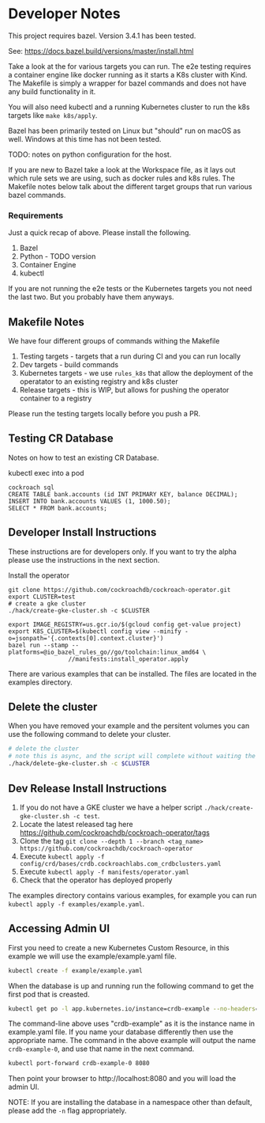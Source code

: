 # Developer Notes

This project requires bazel. Version 3.4.1 has been tested.

See: https://docs.bazel.build/versions/master/install.html

Take a look at the [](Makefile) for various targets you can run. The e2e testing requires a container engine like docker running
as it starts a K8s cluster with Kind.  The Makefile is simply a wrapper for bazel commands and does not
have any build functionality in it.

You will also need kubectl and a running Kubernetes cluster to run the k8s targets like `make k8s/apply`. 

Bazel has been primarily tested on Linux but "should" run on macOS as well.  Windows at this time has not been tested.

TODO: notes on python configuration for the host.

If you are new to Bazel take a look at the Workspace file, as it lays out which rule sets we are using, such as docker rules and k8s rules.  The Makefile notes below talk about the different target groups that run various bazel commands.

### Requirements

Just a quick recap of above.  Please install the following.

1. Bazel
1. Python - TODO version 
1. Container Engine
1. kubectl

If you are not running the e2e tests or the Kubernetes targets you not need the last two.  But you probably have them anyways.


## Makefile Notes

We have four different groups of commands withing the Makefile

1. Testing targets - targets that a run during CI and you can run locally
2. Dev targets - build commands
3. Kubernetes targets - we use `rules_k8s` that allow the deployment of the operatator to an existing registry and k8s cluster
4. Release targets - this is WIP, but allows for pushing the operator container to a registry

Please run the testing targets locally before you push a PR.


## Testing CR Database

Notes on how to test an existing CR Database.

kubectl exec into a pod

```
cockroach sql
CREATE TABLE bank.accounts (id INT PRIMARY KEY, balance DECIMAL);
INSERT INTO bank.accounts VALUES (1, 1000.50);
SELECT * FROM bank.accounts;
```

## Developer Install Instructions

These instructions are for developers only.  If you want to try the alpha please use the instructions in
the next section.

Install the operator

```
git clone https://github.com/cockroachdb/cockroach-operator.git
export CLUSTER=test
# create a gke cluster
./hack/create-gke-cluster.sh -c $CLUSTER

export IMAGE_REGISTRY=us.gcr.io/$(gcloud config get-value project)
export K8S_CLUSTER=$(kubectl config view --minify -o=jsonpath='{.contexts[0].context.cluster}')
bazel run --stamp --platforms=@io_bazel_rules_go//go/toolchain:linux_amd64 \
                 //manifests:install_operator.apply
```

There are various examples that can be installed.  The files are located in the examples directory.

## Delete the cluster

When you have removed your example and the persitent volumes you can use the following command to delete your cluster.

```bash
# delete the cluster
# note this is async, and the script will complete without waiting the entire time
./hack/delete-gke-cluster.sh -c $CLUSTER
```

## Dev Release Install Instructions

1. If you do not have a GKE cluster we have a helper script `./hack/create-gke-cluster.sh -c test`.
1. Locate the latest released tag here  https://github.com/cockroachdb/cockroach-operator/tags
1. Clone the tag `git clone --depth 1 --branch <tag_name> https://github.com/cockroachdb/cockroach-operator`
1. Execute `kubectl apply -f config/crd/bases/crdb.cockroachlabs.com_crdbclusters.yaml`
1. Execute `kubectl apply -f manifests/operator.yaml`
1. Check that the operator has deployed properly

The examples directory contains various examples, for example you can run `kubectl apply -f examples/example.yaml`.  

## Accessing Admin UI

First you need to create a new Kubernetes Custom Resource, in this example we will use the example/example.yaml file.

```bash
kubectl create -f example/example.yaml
```

When the database is up and running run the following command to get the first pod that is creasted.

```bash
kubectl get po -l app.kubernetes.io/instance=crdb-example --no-headers=true | head -n 1 | awk '{ print $1 }'
```

The command-line above uses "crdb-example" as it is the instance name in example.yaml file.  If you name your database differently then use the appropriate name.  The command in the above example will output the name `crdb-example-0`, and use that name in the next command.

```bash
kubectl port-forward crdb-example-0 8080
```

Then point your browser to http://localhost:8080 and you will load the admin UI.

NOTE: If you are installing the database in a namespace other than default, please add the `-n` flag appropriately.
